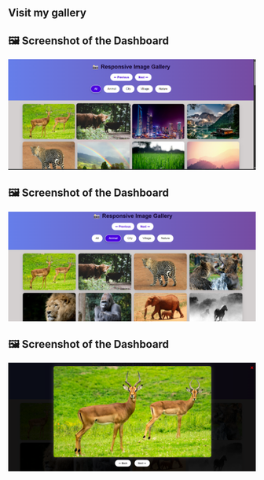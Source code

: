 ## Visit my gallery 
## 🖼️ Screenshot of the Dashboard
![Dashboard Screenshot](./images/sc1.png)
## 🖼️ Screenshot of the Dashboard
![Dashboard Screenshot](./images/sc2.png)
## 🖼️ Screenshot of the Dashboard
![Dashboard Screenshot](./images/sc3.png)


